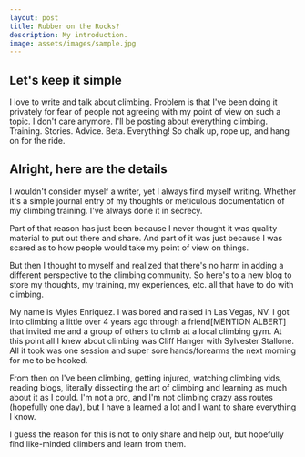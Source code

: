 ```yaml
---
layout: post
title: Rubber on the Rocks?
description: My introduction.
image: assets/images/sample.jpg
---
```


## Let's keep it simple

I love to write and talk about climbing. Problem is that I've been doing it privately for fear of people not agreeing with my point of view on such a topic. I don't care anymore. I'll be posting about everything climbing. Training. Stories. Advice. Beta. Everything! So chalk up, rope up, and hang on for the ride.

## Alright, here are the details

I wouldn't consider myself a writer, yet I always find myself writing. Whether it's a simple journal entry of my thoughts or meticulous documentation of my climbing training. I've always done it in secrecy.

Part of that reason has just been because I never thought it was quality material to put out there and share. And part of it was just because I was scared as to how people would take my point of view on things.

But then I thought to myself and realized that there's no harm in adding a different perspective to the climbing community. So here's to a new blog to store my thoughts, my training, my experiences, etc. all that have to do with climbing.

My name is Myles Enriquez. I was bored and raised in Las Vegas, NV. I got into climbing a little over 4 years ago through a friend[MENTION ALBERT] that invited me and a group of others to climb at a local climbing gym. At this point all I knew about climbing was Cliff Hanger with Sylvester Stallone. All it took was one session and super sore hands/forearms the next morning for me to be hooked.

From then on I've been climbing, getting injured, watching climbing vids, reading blogs, literally dissecting the art of climbing and learning as much about it as I could. I'm not a pro, and I'm not climbing crazy ass routes (hopefully one day), but I have a learned a lot and I want to share everything I know.

I guess the reason for this is not to only share and help out, but hopefully find like-minded climbers and learn from them.
